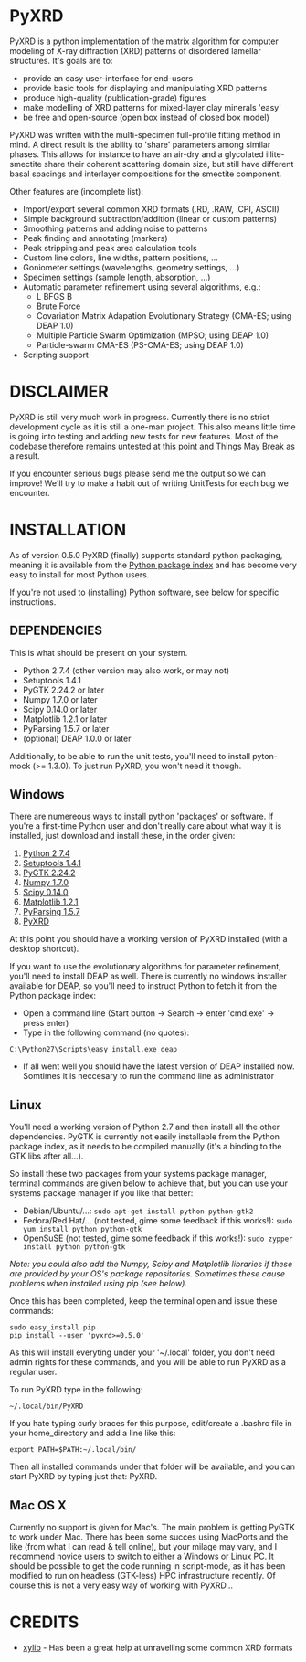 PyXRD
=====

PyXRD is a python implementation of the matrix algorithm for computer modeling
of X-ray diffraction (XRD) patterns of disordered lamellar structures.
It's goals are to:

 - provide an easy user-interface for end-users
 - provide basic tools for displaying and manipulating XRD patterns
 - produce high-quality (publication-grade) figures
 - make modelling of XRD patterns for mixed-layer clay minerals 'easy'
 - be free and open-source (open box instead of closed box model)
 
PyXRD was written with the multi-specimen full-profile fitting method in mind. 
A direct result is the ability to 'share' parameters among similar phases.
This allows for instance to have an air-dry and a glycolated illite-smectite 
share their coherent scattering domain size, but still have different basal 
spacings and interlayer compositions for the smectite component. 

Other features are (incomplete list):

 - Import/export several common XRD formats (.RD, .RAW, .CPI, ASCII)
 - Simple background subtraction/addition (linear or custom patterns)
 - Smoothing patterns and adding noise to patterns
 - Peak finding and annotating (markers)
 - Peak stripping and peak area calculation tools
 - Custom line colors, line widths, pattern positions, ...
 - Goniometer settings (wavelengths, geometry settings, ...)
 - Specimen settings (sample length, absorption, ...)
 - Automatic parameter refinement using several algorithms, e.g.:
    - L BFGS B
    - Brute Force
    - Covariation Matrix Adapation Evolutionary Strategy (CMA-ES; using DEAP 1.0)
    - Multiple Particle Swarm Optimization (MPSO; using DEAP 1.0)
    - Particle-swarm CMA-ES (PS-CMA-ES; using DEAP 1.0)
 - Scripting support

DISCLAIMER
==========
PyXRD is still very much work in progress. Currently there is no strict 
development cycle as it is still a one-man project. This also means little
time is going into testing and adding new tests for new features. Most of the
codebase therefore remains untested at this point and Things May Break as a 
result.

If you encounter serious bugs please send me the output so we can improve!
We'll try to make a habit out of writing UnitTests for each bug we encounter.


INSTALLATION
============

As of version 0.5.0 PyXRD (finally) supports standard python packaging, meaning 
it is available from the [Python package index](https://pypi.python.org/pypi)
and has become very easy to install for most Python users.

If you're not used to (installing) Python software, see below for specific instructions.

DEPENDENCIES
------------

This is what should be present on your system.

 * Python 2.7.4 (other version may also work, or may not)
 * Setuptools 1.4.1
 * PyGTK 2.24.2 or later
 * Numpy 1.7.0 or later
 * Scipy 0.14.0 or later
 * Matplotlib 1.2.1 or later
 * PyParsing 1.5.7 or later
 * (optional) DEAP 1.0.0 or later
 
Additionally, to be able to run the unit tests, you'll need to install 
pyton-mock (>= 1.3.0). To just run PyXRD, you won't need it though.

Windows
-------

There are numereous ways to install python 'packages' or software. If you're a 
first-time Python user and don't really care about what way it is installed,
just download and install these, in the order given:

 1. [Python 2.7.4](http://www.python.org/ftp/python/2.7.4/python-2.7.4.msi)
 2. [Setuptools 1.4.1](http://www.lfd.uci.edu/~gohlke/pythonlibs/v92jt8xn/setuptools-1.4.1.win32-py2.7.exe)
 3. [PyGTK 2.24.2](http://ftp.gnome.org/pub/GNOME/binaries/win32/pygtk/2.24/pygtk-all-in-one-2.24.2.win32-py2.7.msi)
 4. [Numpy 1.7.0](http://sourceforge.net/projects/numpy/files/NumPy/1.7.0/numpy-1.7.0-win32-superpack-python2.7.exe/download)
 5. [Scipy 0.14.0](http://sourceforge.net/projects/scipy/files/scipy/0.14.0/scipy-0.14.0-win32-superpack-python2.7.exe/download)
 6. [Matplotlib 1.2.1](https://downloads.sourceforge.net/project/matplotlib/matplotlib/matplotlib-1.2.1/matplotlib-1.2.1.win32-py2.7.exe)
 7. [PyParsing 1.5.7](http://sourceforge.net/projects/pyparsing/files/pyparsing/pyparsing-1.5.7/pyparsing-1.5.7.win32-py2.7.exe/download)
 8. [PyXRD](https://github.com/mathijs-dumon/PyXRD/releases)

At this point you should have a working version of PyXRD installed (with a desktop shortcut).

If you want to use the evolutionary algorithms for parameter refinement, you'll
need to install DEAP as well. There is currently no windows installer available
for DEAP, so you'll need to instruct Python to fetch it from the Python package index:

 * Open a command line (Start button -> Search -> enter 'cmd.exe' -> press enter)
 * Type in the following command (no quotes): 
```
C:\Python27\Scripts\easy_install.exe deap
```
 * If all went well you should have the latest version of DEAP installed now. 
   Somtimes it is neccesary to run the command line as administrator
 
Linux
-----

You'll need a working version of Python 2.7 and then install all the other 
dependencies. PyGTK is currently not easily installable from the Python package 
index, as it needs to be compiled manually (it's a binding to the GTK libs after all...).

So install these two packages from your systems package manager, terminal commands
are given below to achieve that, but you can use your systems package manager
if you like that better:

 * Debian/Ubuntu/...:
   ```sudo apt-get install python python-gtk2```
 * Fedora/Red Hat/... (not tested, gime some feedback if this works!):
    ```sudo yum install python python-gtk```
 * OpenSuSE (not tested, gime some feedback if this works!):
    ```sudo zypper install python python-gtk```

*Note: you could also add the Numpy, Scipy and Matplotlib libraries if these are
provided by your OS's package repositories. Sometimes these cause problems when
installed using pip (see below).*

Once this has been completed, keep the terminal open and issue these commands:

```
sudo easy_install pip
pip install --user 'pyxrd>=0.5.0'
```

As this will install everyting under your '~/.local' folder, you don't need admin
rights for these commands, and you will be able to run PyXRD as a regular user.

To run PyXRD type in the following:

```
~/.local/bin/PyXRD
```

If you hate typing curly braces for this purpose, edit/create a .bashrc file in
your home_directory and add a line like this:
```
export PATH=$PATH:~/.local/bin/
```

Then all installed commands under that folder will be available, and you can start
PyXRD by typing just that: PyXRD.

Mac OS X
--------

Currently no support is given for Mac's. The main problem is getting PyGTK
to work under Mac. There has been some succes using MacPorts and the like (from
what I can read & tell online), but your milage may vary, and I recommend novice
users to switch to either a Windows or Linux PC.
It should be possible to get the code running in script-mode, as it has been
modified to run on headless (GTK-less) HPC infrastructure recently. Of course
this is not a very easy way of working with PyXRD...

CREDITS
=======

- [xylib](http://github.com/wojdyr/xylib/) - Has been a great help at unravelling some common XRD formats 
